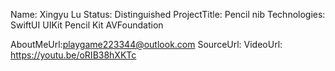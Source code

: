 Name: Xingyu Lu
Status: Distinguished
ProjectTitle: Pencil nib
Technologies: SwiftUI UIKit Pencil Kit AVFoundation


AboutMeUrl:playgame223344@outlook.com 
SourceUrl: 
VideoUrl: https://youtu.be/oRIB38hXKTc

<!---
EXAMPLE
Name<required>: John Appleseed
Status<required>: Submitted <or> Winner <or> Distinguished <or> Rejected
ProjectTitle: The Accessibility Rose
Technologies<only the first 4 are visible>: SwiftUI, RealityKit, CoreGraphic 

AboutMeUrl: https://linkedin.com/in/johnappleseed <
SourceUrl: https://github.com/johnappleseed/wwdc2025
VideoUrl: https://youtu.be/ABCDE123456

Please note that only Name and Status are mandatory fields. The other fields are optional.
-->
